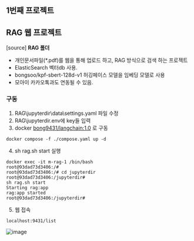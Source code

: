 ## 1번째 프로젝트
## RAG 웹 프로젝트
[source] **RAG 폴더**
- 개인문서파일(*.pdf)를 웹을 통해 업로드 하고, RAG 방식으로 검색 하는 프로젝트
- ElasticSearch 벡터db 사용.
- bongsoo/kpf-sbert-128d-v1 허깅페이스 모델을 임베딩 모델로 사용
- 모아이 카카오톡과도 연동될 수 있음.

### 구동
1. RAG\jupyterdir\data\settings.yaml 파일 수정
2. RAG\jupyterdir\.env에 key들 입력
3. docker [bong9431/langchain:1.0](https://hub.docker.com/repository/docker/bong9431/langchain/general) 로 구동
```
docker compose -f ./compose.yaml up -d
```
4. sh rag.sh start 실행
```
docker exec -it m-rag-1 /bin/bash
root@93dad73d3406:/#
root@93dad73d3406:/# cd jupyterdir
root@93dad73d3406:/jupyterdir#
sh rag.sh start
Starting rag:app
rag:app started
root@93dad73d3406:/jupyterdir#
```
5. 웹 접속
```
localhost:9431/list
```
![image](https://github.com/kobongsoo/project/assets/93692701/239c9d08-12db-4ed9-b71f-409f46e229ae)
